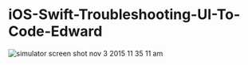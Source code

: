 # iOS-Swift-Troubleshooting-UI-To-Code-Edward

![simulator screen shot nov 3 2015 11 35 11 am](https://cloud.githubusercontent.com/assets/414554/10900867/36d959e4-8220-11e5-9ff6-bea8f8edbd48.png)
